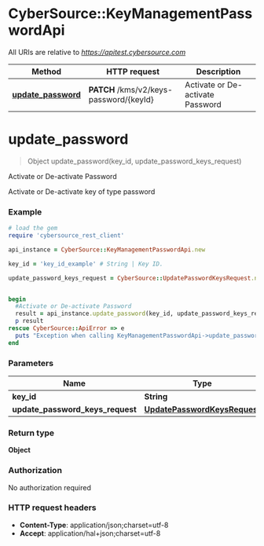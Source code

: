 # CyberSource::KeyManagementPasswordApi

All URIs are relative to *https://apitest.cybersource.com*

Method | HTTP request | Description
------------- | ------------- | -------------
[**update_password**](KeyManagementPasswordApi.md#update_password) | **PATCH** /kms/v2/keys-password/{keyId} | Activate or De-activate Password


# **update_password**
> Object update_password(key_id, update_password_keys_request)

Activate or De-activate Password

Activate or De-activate key of type password 

### Example
```ruby
# load the gem
require 'cybersource_rest_client'

api_instance = CyberSource::KeyManagementPasswordApi.new

key_id = 'key_id_example' # String | Key ID. 

update_password_keys_request = CyberSource::UpdatePasswordKeysRequest.new # UpdatePasswordKeysRequest | 


begin
  #Activate or De-activate Password
  result = api_instance.update_password(key_id, update_password_keys_request)
  p result
rescue CyberSource::ApiError => e
  puts "Exception when calling KeyManagementPasswordApi->update_password: #{e}"
end
```

### Parameters

Name | Type | Description  | Notes
------------- | ------------- | ------------- | -------------
 **key_id** | **String**| Key ID.  | 
 **update_password_keys_request** | [**UpdatePasswordKeysRequest**](UpdatePasswordKeysRequest.md)|  | 

### Return type

**Object**

### Authorization

No authorization required

### HTTP request headers

 - **Content-Type**: application/json;charset=utf-8
 - **Accept**: application/hal+json;charset=utf-8



